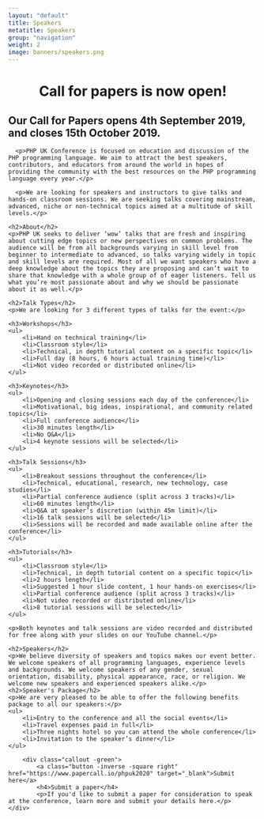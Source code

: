 ```yaml
---
layout: "default"
title: Speakers
metatitle: Speakers
group: "navigation"
weight: 2
image: banners/speakers.png
---
```

<div class="page-title speakers">
    <div class="wrapper">
      <h1 align="center">Call for papers is now open!</h1>
    </div>
</div>
<div class="wrapper">
    <div class="row">
        <!-- <div class="container">
            <div class="col span12">
                <ul class="speakers">
                    <h2>Master of Ceremonies<h2>
                    {% for day in site.data.2020.speakers %}
                        {% for slot in day.slots %}
                            {% if slot.slottype == 'mc' %}
                                {% for speaker in slot.tracks %}
                                {% if speaker.track.speakers %}
                                    {% for sp in speaker.track.speakers %}
                                        {% include post-components/speaker.html speaker=sp %}
                                    {% endfor %}
                                {% else %}
                                    {% include post-components/speaker.html speaker=speaker.track %}
                                {% endif %}
                                {% endfor %}
                            {% endif %}
                        {% endfor %}
                    {% endfor %}
                    <h2>Keynote Speakers<h2>
                    {% for day in site.data.2020.speakers %}
                        {% for slot in day.slots %}
                            {% if slot.slottype == 'keynote' %}
                                {% for speaker in slot.tracks %}
                                {% if speaker.track.speakers %}
                                    {% for sp in speaker.track.speakers %}
                                        {% include post-components/speaker.html speaker=sp %}
                                    {% endfor %}
                                {% else %}
                                    {% include post-components/speaker.html speaker=speaker.track %}
                                {% endif %}
                                {% endfor %}
                            {% endif %}
                        {% endfor %}
                    {% endfor %}
                    <h2>Workshop Speakers<h2>
                    {% for day in site.data.2020.speakers %}
                        {% for slot in day.slots %}
                            {% if slot.slottype == 'workshop' %}
                                {% for speaker in slot.tracks %}
                                {% if speaker.track.speakers %}
                                    {% for sp in speaker.track.speakers %}
                                        {% include post-components/speaker.html speaker=sp %}
                                    {% endfor %}
                                {% else %}
                                    {% include post-components/speaker.html speaker=speaker.track %}
                                {% endif %}
                                {% endfor %}
                            {% endif %}
                        {% endfor %}
                    {% endfor %}
                    <br>
                    <h2>Breakout Session Speakers<h2>
                    {% for day in site.data.2020.speakers %}
                        {% for slot in day.slots %}
                            {% if slot.slottype != 'mc' and slot.slottype != 'keynote' and slot.slottype != 'workshop' %}
                                {% for speaker in slot.tracks %}
                                    {% if speaker.track.speakers %}
                                        {% for sp in speaker.track.speakers %}
                                            {% include post-components/speaker.html speaker=sp %}
                                        {% endfor %}
                                    {% else %}
                                        {% include post-components/speaker.html speaker=speaker.track %}
                                    {% endif %}
                                {% endfor %}
                            {% endif %}
                        {% endfor %}
                    {% endfor %}
                </ul>
            </div>
        </div>
    </div>
</div> --> 
           <p><strong><h2>Our Call for Papers opens 4th September 2019, and closes 15th October 2019.</h2></strong></p>

      <p>PHP UK Conference is focused on education and discussion of the PHP programming language. We aim to attract the best speakers, contributors, and educators from around the world in hopes of providing the community with the best resources on the PHP programming language every year.</p>

      <p>We are looking for speakers and instructors to give talks and hands-on classroom sessions. We are seeking talks covering mainstream, advanced, niche or non-technical topics aimed at a multitude of skill levels.</p>

    <h2>About</h2>
    <p>PHP UK seeks to deliver ‘wow’ talks that are fresh and inspiring about cutting edge topics or new perspectives on common problems. The audience will be from all backgrounds varying in skill level from beginner to intermediate to advanced, so talks varying widely in topic and skill levels are required. Most of all we want speakers who have a deep knowledge about the topics they are proposing and can’t wait to share that knowledge with a whole group of of eager listeners. Tell us what you’re most passionate about and why we should be passionate about it as well.</p>

    <h2>Talk Types</h2>
    <p>We are looking for 3 different types of talks for the event:</p>

    <h3>Workshops</h3>
    <ul>
        <li>Hand on technical training</li>
        <li>Classroom style</li>
        <li>Technical, in depth tutorial content on a specific topic</li>
        <li>Full day (8 hours, 6 hours actual training time)</li>
        <li>Not video recorded or distributed online</li>
    </ul>

    <h3>Keynotes</h3>
    <ul>
        <li>Opening and closing sessions each day of the conference</li>
        <li>Motivational, big ideas, inspirational, and community related topics</li>
        <li>Full conference audience</li>
        <li>30 minutes length</li>
        <li>No Q&A</li>
        <li>4 keynote sessions will be selected</li>
    </ul>

    <h3>Talk Sessions</h3>
    <ul>
        <li>Breakout sessions throughout the conference</li>
        <li>Technical, educational, research, new technology, case studies</li>
        <li>Partial conference audience (split across 3 tracks)</li>
        <li>60 minutes length</li>
        <li>Q&A at speaker’s discretion (within 45m limit)</li>
        <li>16 talk sessions will be selected</li>
        <li>Sessions will be recorded and made available online after the conference</li>
    </ul>

    <h3>Tutorials</h3>
    <ul>
        <li>Classroom style</li>
        <li>Technical, in depth tutorial content on a specific topic</li>
        <li>2 hours length</li>
        <li>Suggested 1 hour slide content, 1 hour hands-on exercises</li>
        <li>Partial conference audience (split across 3 tracks)</li>
        <li>Not video recorded or distributed online</li>
        <li>8 tutorial sessions will be selected</li>
    </ul>

    <p>Both keynotes and talk sessions are video recorded and distributed for free along with your slides on our YouTube channel.</p>

    <h2>Speakers</h2>
    <p>We believe diversity of speakers and topics makes our event better. We welcome speakers of all programming languages, experience levels and backgrounds. We welcome speakers of any gender, sexual orientation, disability, physical appearance, race, or religion. We welcome new speakers and experienced speakers alike.</p>
    <h2>Speaker's Package</h2>
    <p>We are very pleased to be able to offer the following benefits package to all our speakers:</p>
    <ul>
        <li>Entry to the conference and all the social events</li>
        <li>Travel expenses paid in full</li>
        <li>Three nights hotel so you can attend the whole conference</li>
        <li>Invitation to the speaker’s dinner</li>
    </ul>

        <div class="callout -green">
            <a class="button -inverse -square right" href="https://www.papercall.io/phpuk2020" target="_blank">Submit here</a>
            <h4>Submit a paper</h4>
            <p>If you'd like to submit a paper for consideration to speak at the conference, learn more and submit your details here.</p>
    </div>
</div>